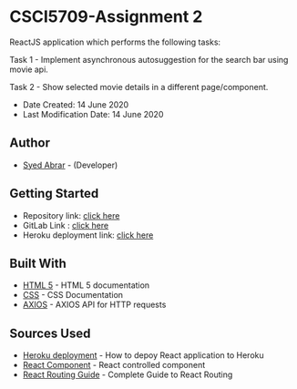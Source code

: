 # CSCI5709-Assignment 2

ReactJS application which performs the following tasks:

Task 1 - Implement asynchronous autosuggestion for the search bar using movie api.

Task 2 - Show selected movie details in a different page/component.

* Date Created: 14 June 2020
* Last Modification Date: 14 June 2020

## Author

* [Syed Abrar](https://github.com/syedabrar003) - (Developer)


## Getting Started

* Repository link: [click here](https://github.com/syedabrar003/CSCI-5709-A2)
* GitLab Link : [click here](https://git.cs.dal.ca/abrar/CSCI-5709-A2)
* Heroku deployment link: [click here](https://git.heroku.com/my-static-site-assignment2.git)

## Built With

* [HTML 5](https://developer.mozilla.org/en-US/docs/Web/Guide/HTML/HTML5) - HTML 5 documentation
* [CSS](https://developer.mozilla.org/en-US/docs/Web/CSS) - CSS Documentation
* [AXIOS](https://https://www.npmjs.com/package/axios/) - AXIOS API for HTTP requests

## Sources Used
* [Heroku deployment](https://medium.com/jeremy-gottfrieds-tech-blog/tutorial-how-to-deploy-a-production-react-app-to-heroku-c4831dfcfa08) -  How to depoy React application to Heroku
* [React Component](https://reactjs.org/docs/forms.html#controlled-components) - React controlled component
* [React Routing Guide](https://www.sitepoint.com/react-router-complete-guide/) - Complete Guide to React Routing

